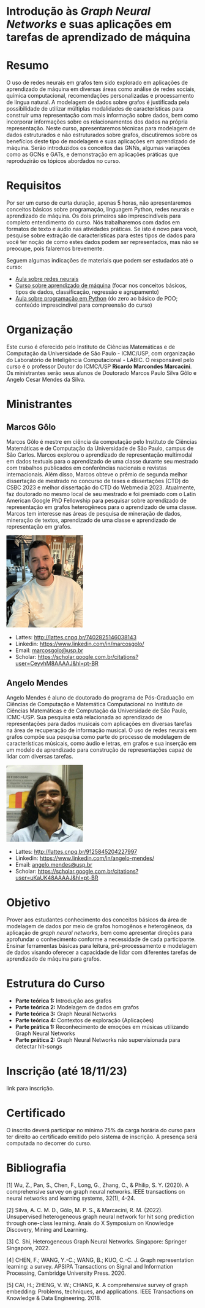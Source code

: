 # Introdução às _Graph Neural Networks_ e suas aplicações em tarefas de aprendizado de máquina

# Resumo

O uso de redes neurais em grafos tem sido explorado em aplicações de aprendizado de máquina em diversas áreas como análise de redes sociais, química computacional, recomendações personalizadas e processamento de língua natural. A modelagem de dados sobre grafos é justificada pela possibilidade de utilizar múltiplas modalidades de características para construir uma representação com mais informação sobre dados, bem como incorporar informações sobre os relacionamentos dos dados na própria representação. Neste curso, apresentaremos técnicas para modelagem de dados estruturados e não estruturados sobre grafos, discutiremos sobre os benefícios deste tipo de modelagem e suas aplicações em aprendizado de máquina. Serão introduzidos os conceitos das GNNs, algumas variações como as GCNs e GATs, e demonstração em aplicações práticas que reproduzirão os tópicos abordados no curso.

# Requisitos

Por ser um curso de curta duração, apenas 5 horas, não apresentaremos conceitos básicos sobre programação, linguagem Python, redes neurais e aprendizado de máquina. Os dois primeiros são imprescindíveis para completo entendimento do curso. Nós trabalharemos com dados em formatos de texto e áudio nas atividades práticas. Se isto é novo para você, pesquise sobre extração de características para estes tipos de dados para você ter noção de como estes dados podem ser representados, mas não se preocupe, pois falaremos brevemente. 

Seguem algumas indicações de materiais que podem ser estudados até o curso:
- [Aula sobre redes neurais](https://www.youtube.com/watch?v=rpnEdkvSYj4)
- [Curso sobre aprendizado de máquina](https://www.youtube.com/watch?v=l2ALoe6Yfss&list=PL-K8PmZILhr0w0FH1gZrknk9CLRqXKo-Z&index=1) (focar nos conceitos básicos, tipos de dados, classificação, regressão e agrupamento)
- [Aula sobre programação em Python](https://www.youtube.com/watch?v=CEkHlfVH_Ew) (do zero ao básico de POO; conteúdo imprescindível para compreensão do curso)

# Organização

Este curso é oferecido pelo Instituto de Ciências Matemáticas e de Computação da Universidade de São Paulo - ICMC/USP, com organização do Laboratório de Inteligência Computacional - LABIC.
O responsável pelo curso é o professor Doutor do ICMC/USP **Ricardo Marcondes Marcacini**. Os ministrantes serão seus alunos de Doutorado Marcos Paulo Silva Gôlo e Angelo Cesar Mendes da Silva. 

# Ministrantes

## Marcos Gôlo

Marcos Gôlo é mestre em ciência da computação pelo Instituto de Ciências Matemáticas e de Computação da Universidade de São Paulo, campus de São Carlos. Marcos explorou o aprendizado de representação multimodal em dados textuais para o aprendizado de uma classe durante seu mestrado com trabalhos publicados em conferências nacionais e revistas internacionais. Além disso, Marcos obteve o prêmio de segunda melhor dissertação de mestrado no concurso de teses e dissertações (CTD) do CSBC 2023 e melhor dissertação do CTD do Webmedia 2023. Atualmente, faz doutorado no mesmo local de seu mestrado e foi premiado com o Latin American Google PhD Fellowship para pesquisar sobre aprendizado de representação em grafos heterogêneos para o aprendizado de uma classe. Marcos tem interesse nas áreas de pesquisa de mineração de dados, mineração de textos, aprendizado de uma classe e aprendizado de representação em grafos. 

<img src="/images/golo.jpg" width="200">

- Lattes: http://lattes.cnpq.br/7402825146038143
- Linkedin: https://www.linkedin.com/in/marcosgolo/
- Email: marcosgolo@usp.br
- Scholar: https://scholar.google.com.br/citations?user=CeyvhM8AAAAJ&hl=pt-BR

## Angelo Mendes

Angelo Mendes é aluno de doutorado do programa de Pós-Graduação em Ciências de Computação e Matemática Computacional no Instituto de Ciências Matemáticas e de Computação da Universidade de São Paulo, ICMC-USP. Sua pesquisa está relacionada ao aprendizado de representações para dados musicais com aplicações em diversas tarefas na área de recuperação de informação musical. O uso de redes neurais em grafos compõe sua pesquisa como parte do processo de modelagem de características músicais, como áudio e letras, em grafos e sua inserção em um modelo de aprendizado para construção de representações capaz de lidar com diversas tarefas.

<img src="/images/angelo.png" width="200">

- Lattes: http://lattes.cnpq.br/9125845204227997
- Linkedin: https://www.linkedin.com/in/angelo-mendes/
- Email: angelo.mendes@usp.br
- Scholar: https://scholar.google.com.br/citations?user=uKaUK48AAAAJ&hl=pt-BR
  
# Objetivo

Prover aos estudantes conhecimento dos conceitos básicos da área de modelagem de dados por meio de grafos homogênos e heterogêneos, da aplicação de _graph neural networks_, bem como apresentar direções para aprofundar o conhecimento conforme a necessidade de cada participante. Ensinar ferramentas básicas para leitura, pré-processamento e modelagem de dados visando oferecer a capacidade de lidar com diferentes tarefas de aprendizado de máquina para grafos. 

# Estrutura do Curso

- **Parte teórica 1:** Introdução aos grafos
- **Parte teórica 2:** Modelagem de dados em grafos
- **Parte teórica 3:** Graph Neural Networks
- **Parte teórica 4:** Contextos de exploração (Aplicações)
- **Parte prática 1:** Reconhecimento de emoções em músicas utilizando Graph Neural Networks
- **Parte prática 2:** Graph Neural Networks não supervisionada para detectar hit-songs

# Inscrição (até 18/11/23)

link para inscrição.

# Certificado

O inscrito deverá participar no mínimo 75% da carga horária do curso para ter direito ao certificado emitido pelo sistema de inscrição. A presença será computada no decorrer do curso.

# Bibliografia

[1] Wu, Z., Pan, S., Chen, F., Long, G., Zhang, C., & Philip, S. Y. (2020). A comprehensive survey on graph neural networks. IEEE transactions on neural networks and learning systems, 32(1), 4-24.

[2] Silva, A. C. M. D., Gôlo, M. P. S., & Marcacini, R. M. (2022). Unsupervised heterogeneous graph neural network for hit song prediction through one-class learning. Anais do X Symposium on Knowledge Discovery, Mining and Learning.

[3] C. Shi, Heterogeneous Graph Neural Networks. Singapore: Springer Singapore, 2022.

[4] CHEN, F.; WANG, Y.-C.; WANG, B.; KUO, C.-C. J. Graph representation learning: a survey. APSIPA Transactions on Signal and Information Processing, Cambridge University Press. 2020.

[5] CAI, H.; ZHENG, V. W.; CHANG, K. A comprehensive survey of graph embedding: Problems, techniques, and applications. IEEE Transactions on Knowledge & Data Engineering. 2018.
